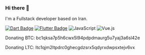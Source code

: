 ### Hi there 👋
I'm a Fullstack developer based on Iran.

[![Dart Badge](https://img.shields.io/badge/-Dart-04599C?style=for-the-badge&labelColor=2BB7F6&logo=dart&logoColor=04599C)](https://dart.dev) [![Flutter Badge](https://img.shields.io/badge/-Flutter-13B9FD?style=for-the-badge&labelColor=065A9D&logo=flutter&logoColor=13B9FD)](https://flutter.dev)
![JavaScript](https://img.shields.io/badge/javascript-%23F1F523.svg?style=for-the-badge&logo=javascript&logoColor=%23000000)
![Vue.js](https://img.shields.io/badge/vuejs-%2335495e.svg?style=for-the-badge&logo=vuedotjs&logoColor=%234FC08D)

Donating BTC: bc1qksa7p5h6cwx5l94pdpdmaurg5u7yaj3a6sl42e

Donating LTC: ltc1qjm2ltpdrc0ghecgdzsrx5qdyrxdwpsxtejv6vx
<!--
**samtheory/samtheory** is a ✨ _special_ ✨ repository because its `README.md` (this file) appears on your GitHub profile.

Here are some ideas to get you started:

- 🔭 I’m currently working on ...
- 🌱 I’m currently learning ...
- 👯 I’m looking to collaborate on ...
- 🤔 I’m looking for help with ...
- 💬 Ask me about ...
- 📫 How to reach me: ...
- 😄 Pronouns: ...
- ⚡ Fun fact: ...
-->
